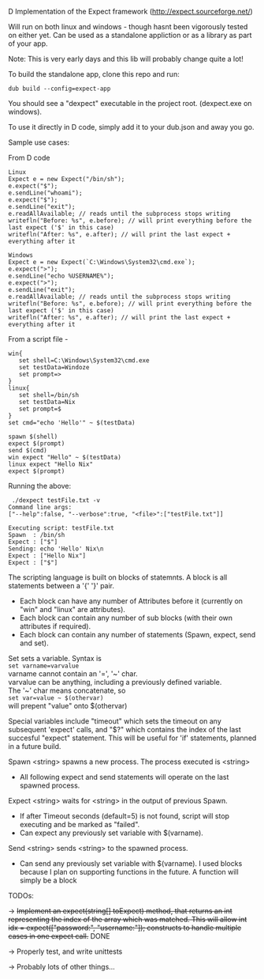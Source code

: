 D Implementation of the Expect framework (http://expect.sourceforge.net/)

Will run on both linux and windows - though hasnt been vigorously tested on either yet.
Can be used as a standalone appliction or as a library as part of your app.

Note: This is very early days and this lib will probably change quite a lot!

To build the standalone app, clone this repo and run:

```dub build --config=expect-app```

You should see a "dexpect" executable in the project root. (dexpect.exe on windows).

To use it directly in D code, simply add it to your dub.json and away you go.

Sample use cases:

From D code

```
Linux
Expect e = new Expect("/bin/sh");
e.expect("$");
e.sendLine("whoami");
e.expect("$");
e.sendLine("exit");
e.readAllAvailable; // reads until the subprocess stops writing
writefln("Before: %s", e.before); // will print everything before the last expect ('$' in this case)
writefln("After: %s", e.after); // will print the last expect + everything after it
```

```
Windows
Expect e = new Expect(`C:\Windows\System32\cmd.exe`);
e.expect(">");
e.sendLine("echo %USERNAME%");
e.expect(">");
e.sendLine("exit");
e.readAllAvailable; // reads until the subprocess stops writing
writefln("Before: %s", e.before); // will print everything before the last expect ('$' in this case)
writefln("After: %s", e.after); // will print the last expect + everything after it
```

From a script file - 
```
win{
   set shell=C:\Windows\System32\cmd.exe
   set testData=Windoze
   set prompt=>
}
linux{
   set shell=/bin/sh
   set testData=Nix
   set prompt=$
}
set cmd="echo 'Hello'" ~ $(testData)

spawn $(shell)
expect $(prompt)
send $(cmd)
win expect "Hello" ~ $(testData)
linux expect "Hello Nix"
expect $(prompt)

```
Running the above:
```
 ./dexpect testFile.txt -v
Command line args:
["--help":false, "--verbose":true, "<file>":["testFile.txt"]]

Executing script: testFile.txt
Spawn  : /bin/sh 
Expect : ["$"]
Sending: echo 'Hello' Nix\n
Expect : ["Hello Nix"]
Expect : ["$"]

```

The scripting language is built on blocks of statemnts. A block is all statements between a '{' '}' pair.

- Each block can have any number of Attributes before it (currently on "win" and "linux" are attributes).
- Each block can contain any number of sub blocks (with their own attributes if required).
- Each block can contain any number of statements (Spawn, expect, send and set).

Set sets a variable. Syntax is<br/>
```set varname=varvalue```<br/>
varname cannot contain an '=', '~' char.<br/>
varvalue can be anything, including a previously defined variable.<br/>
The '~' char means concatenate, so<br/>
```set var=value ~ $(othervar)```<br/>
will prepent "value" onto $(othervar)<br/>

Special variables include "timeout" which sets the timeout on any subsequent 'expect' calls, and "$?" which contains the index of the last succesful "expect" statement. This will be useful for 'if' statements, planned in a future build.

Spawn \<string> spawns a new process. The process executed is \<string>
 - All following expect and send statements will operate on the last spawned process.

Expect \<string> waits for \<string> in the output of previous Spawn. 
 - If after Timeout seconds (default=5) <string> is not found, script will stop executing and be marked as "failed".
 - Can expect any previously set variable with $(varname).

Send \<string> sends \<string> to the spawned process.
 - Can send any previously set variable with $(varname).
I used blocks because I plan on supporting functions in the future. A function will simply be a block 

TODOs:

-> ~~Implement an expect(string[] toExpect) method, that returns an int representing the index of the array which was matched.
   This will allow int idx = expect(["password:", "username:"]); constructs to handle multiple cases in one expect call.~~ DONE
    
-> Properly test, and write unittests 

-> Probably lots of other things...
